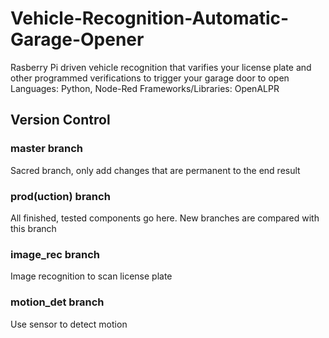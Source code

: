 # Vehicle-Recognition-Automatic-Garage-Opener
Rasberry Pi driven vehicle recognition that varifies your license plate and other programmed verifications to trigger your garage door to open Languages: Python, Node-Red Frameworks/Libraries: OpenALPR

## Version Control
### master branch

Sacred branch, only add changes that are permanent to the end result

### prod(uction) branch

All finished, tested components go here. New branches are compared with this branch

### image_rec branch

Image recognition to scan license plate

### motion_det branch

Use sensor to detect motion
